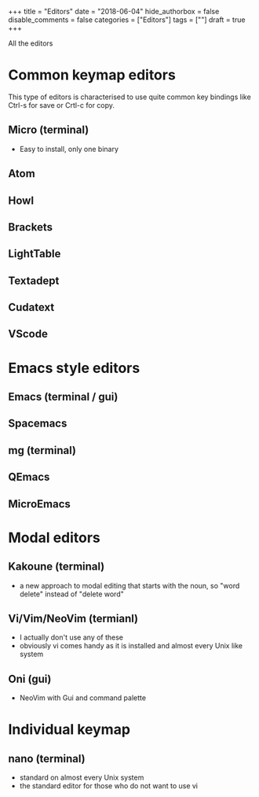 +++
title = "Editors"
date = "2018-06-04"
hide_authorbox = false
disable_comments = false
categories = ["Editors"]
tags = [""]
draft = true
+++

All the editors

<!--more-->


# Common keymap editors

This type of editors  is characterised to use quite common key bindings like Ctrl-s for save or Crtl-c for copy.

## Micro (terminal)
- Easy to install, only one binary
## Atom
## Howl
## Brackets
## LightTable
## Textadept
## Cudatext
## VScode


# Emacs style editors

## Emacs (terminal / gui)
## Spacemacs
## mg (terminal)
## QEmacs
## MicroEmacs

# Modal editors

## Kakoune (terminal)
- a new approach to modal editing that starts with the noun, so "word delete" instead of "delete word"

## Vi/Vim/NeoVim (termianl)
- I actually don't use any of these
- obviously vi comes handy as it is installed and almost every Unix like system

## Oni (gui)
- NeoVim with Gui and command palette

# Individual keymap
## nano (terminal)
- standard on almost every Unix system
- the standard editor for those who do not want to use vi
